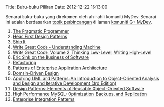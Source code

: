 Title: Buku-buku Pilihan
Date: 2012-12-22 16:13:00

Senarai buku-buku yang direkomen oleh ahli-ahli komuniti MyDev. Senarai ini adalah berdasarkan [topik perbincangan][1] di laman [komuniti G+ MyDev][2].

1. [The Pragmatic Programmer](http://www.amazon.com/Pragmatic-Programmer-Journeyman-Master/dp/020161622X)
1. [Head First Design Patterns](http://shop.oreilly.com/product/9780596007126.do)
1. [Ship It](http://pragprog.com/book/prj/ship-it)
1. [Write Great Code - Understanding Machine](http://www.amazon.com/Write-Great-Code-Understanding-Machine/dp/1593270038/ref=pd_sim_b_1)
1. [Write Great Code, Volume 2: Thinking Low-Level, Writing High-Level](http://www.amazon.com/Write-Great-Code-Volume-High-Level/dp/1593270658/ref=pd_sim_b_1)
1. [Eric Sink on the Business of Software](http://www.amazon.com/Eric-Business-Software-Experts-Voice/dp/1590596234)
1. [Refactoring](http://www.amazon.com/Refactoring-Improving-Design-Existing-Code/dp/0201485672)
1. [Patterns of Enterprise Application Architecture](http://www.amazon.com/Patterns-Enterprise-Application-Architecture-Martin/dp/0321127420)
1. [Domain-Driven Design](http://www.amazon.com/Domain-Driven-Design-Tackling-Complexity-Software/dp/0321125215/)
1. [Applying UML and Patterns: An Introduction to Object-Oriented Analysis and Design and Iterative Development (3rd Edition)](http://www.amazon.com/Applying-UML-Patterns-Introduction-Object-Oriented/dp/0131489062)
1. [Design Patterns: Elements of Reusable Object-Oriented Software](http://www.amazon.com/Design-Patterns-Object-Oriented-Professional-Computing/dp/0201634988)
1. [High Performance MySQL: Optimization, Backups, and Replication](http://www.amazon.com/High-Performance-MySQL-Optimization-Replication/dp/1449314287)
1. [Enterprise Integration Patterns](http://www.amazon.com/o/asin/0321200683/ref=nosim/enterpriseint-20)

[1]:https://plus.google.com/u/0/105721265741813048018/posts/chsdf4ekQ8S
[2]:https://plus.google.com/u/0/communities/104883828501447858589
